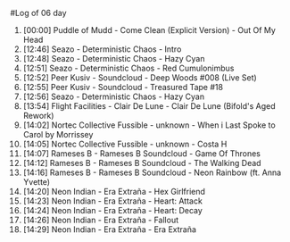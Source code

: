 #Log of 06 day

1. [00:00] Puddle of Mudd - Come Clean (Explicit Version) - Out Of My Head
1. [12:46] Seazo - Deterministic Chaos - Intro
1. [12:48] Seazo - Deterministic Chaos - Hazy Cyan
1. [12:51] Seazo - Deterministic Chaos - Red Cumulonimbus
1. [12:52] Peer Kusiv - Soundcloud - Deep Woods #008 (Live Set)
1. [12:55] Peer Kusiv - Soundcloud - Treasured Tape #18
1. [12:56] Seazo - Deterministic Chaos - Hazy Cyan
1. [13:54] Flight Facilities - Clair De Lune - Clair De Lune (Bifold's Aged Rework)
1. [14:02] Nortec Collective Fussible - unknown - When i Last Spoke to Carol by Morrissey
1. [14:05] Nortec Collective Fussible - unknown - Costa H
1. [14:07] Rameses B - Rameses B Soundcloud - Game Of Thrones
1. [14:12] Rameses B - Rameses B Soundcloud - The Walking Dead
1. [14:16] Rameses B - Rameses B Soundcloud - Neon Rainbow (ft. Anna Yvette)
1. [14:20] Neon Indian - Era Extraña - Hex Girlfriend
1. [14:23] Neon Indian - Era Extraña - Heart: Attack
1. [14:24] Neon Indian - Era Extraña - Heart: Decay
1. [14:26] Neon Indian - Era Extraña - Fallout
1. [14:29] Neon Indian - Era Extraña - Era Extraña
